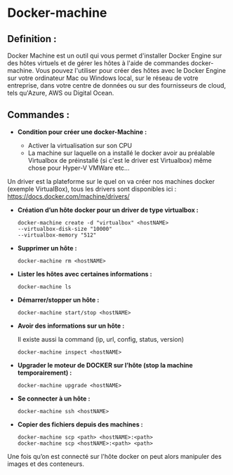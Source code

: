 # Docker-machine

## Definition :

Docker Machine est un outil qui vous permet d'installer Docker Engine sur des hôtes virtuels et de gérer les hôtes à l'aide de commandes docker-machine. 
Vous pouvez l'utiliser pour créer des hôtes avec le Docker Engine sur votre ordinateur Mac ou Windows local, sur le réseau de votre entreprise, dans votre centre de données ou sur des fournisseurs de cloud, tels qu'Azure, AWS ou Digital Ocean.

## Commandes :

- **Condition pour créer une docker-Machine :**

    - Activer la virtualisation sur son CPU
    - La machine sur laquelle on a installé le docker avoir au préalable Virtualbox de préinstallé (si c'est le driver est Virtualbox) même chose pour Hyper-V VMWare etc...

Un driver est la plateforme sur le quel on va créer nos machines docker (exemple VirtualBox), tous les drivers sont disponibles ici : https://docs.docker.com/machine/drivers/ 

- **Création d’un hôte docker pour un driver de type virtualbox :**

  ```shell
  docker-machine create -d "virtualbox" <hostNAME>
  --virtualbox-disk-size "10000"
  --virtualbox-memory "512"
  ```

- **Supprimer un hôte :**

  ```shell
  docker-machine rm <hostNAME>
  ```

- **Lister les hôtes avec certaines informations :**

  ```shell
  docker-machine ls
  ```

- **Démarrer/stopper un hôte :**

  ```shell
  docker-machine start/stop <hostNAME>
  ```

- **Avoir des informations sur un hôte :**

  Il existe aussi la command (ip, url, config, status, version)

  ```shell
  docker-machine inspect <hostNAME>
  ```

- **Upgrader le moteur de DOCKER sur l’hôte (stop la machine temporairement) :**

  ```shell
  docker-machine upgrade <hostNAME>
  ```

- **Se connecter à un hôte :**

  ```shell
  docker-machine ssh <hostNAME>
  ```

- **Copier des fichiers depuis des machines :**

  ```shell
  docker-machine scp <path> <hostNAME>:<path> 
  docker-machine scp <hostNAME>:<path> <path>
  ```

Une fois qu’on est connecté sur l'hôte docker on peut alors manipuler des images et des conteneurs.
